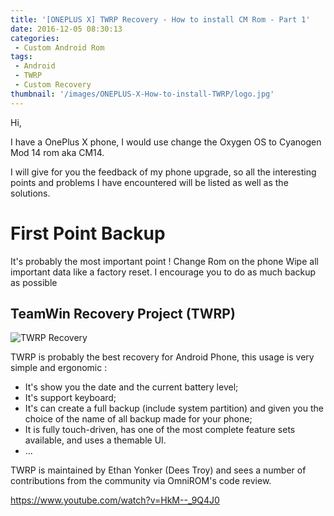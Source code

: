 ```yaml
---
title: '[ONEPLUS X] TWRP Recovery - How to install CM Rom - Part 1'
date: 2016-12-05 08:30:13
categories:
 - Custom Android Rom
tags: 
 - Android
 - TWRP
 - Custom Recovery
thumbnail: '/images/ONEPLUS-X-How-to-install-TWRP/logo.jpg'
---
```


Hi,

I have a OnePlus X phone, I would use change the Oxygen OS to Cyanogen Mod 14 rom aka CM14.

I will give for you the feedback of my phone upgrade, so all the interesting points and problems I have encountered will be listed as well as the solutions.
 
# First Point Backup
 
 It's probably the most important point ! Change Rom on the phone Wipe all important data like a factory reset.
 I encourage you to do as much backup as possible

## TeamWin Recovery Project (TWRP) 

![TWRP Recovery](/images/ONEPLUS-X-How-to-install-TWRP/1.png "The TWRP Recovery")


TWRP is probably the best recovery for Android Phone, this usage is very simple and ergonomic : 
- It's show you the date and the current battery level;
- It's support keyboard;
- It's can create a full backup (include system partition) and given you the choice of the name of all backup made for your phone;
- It is fully touch-driven, has one of the most complete feature sets available, and uses a themable UI.
- ...

TWRP is maintained by Ethan Yonker (Dees Troy) and sees a number of contributions from the community via OmniROM's code review.
 
 https://www.youtube.com/watch?v=HkM--_9Q4J0